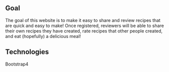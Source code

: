 ## Goal
  The goal of this website is to make it easy to share and review recipes that are quick and easy to make! Once registered, reviewers will be able to share their own recipes they have created, rate recipes that other people created, and eat (hopefully) a delicious meal!

## Technologies
  Bootstrap4
